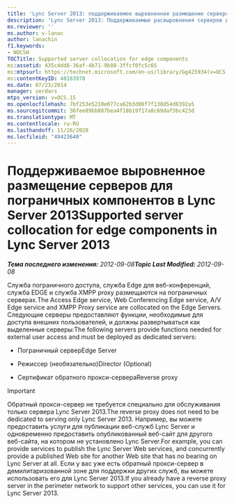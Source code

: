 ```yaml
---
title: 'Lync Server 2013: поддерживаемое выровненное размещение серверов для пограничных компонентов'
description: 'Lync Server 2013: Поддерживаемые расвыровнения серверов для компонентов Edge.'
ms.reviewer: ''
ms.author: v-lanac
author: lanachin
f1.keywords:
- NOCSH
TOCTitle: Supported server collocation for edge components
ms:assetid: 435c4dd8-36af-4b71-9b88-3ffcf0fc5c65
ms:mtpsurl: https://technet.microsoft.com/en-us/library/Gg425934(v=OCS.15)
ms:contentKeyID: 48183978
ms.date: 07/23/2014
manager: serdars
mtps_version: v=OCS.15
ms.openlocfilehash: 7bf253e5210e077ca62b3d00f7f130d54d8392a5
ms.sourcegitcommit: 36fee89bb887bea4f18b19f17a8c69daf5bc423d
ms.translationtype: MT
ms.contentlocale: ru-RU
ms.lasthandoff: 11/26/2020
ms.locfileid: "49423640"
---
```

# <a name="supported-server-collocation-for-edge-components-in-lync-server-2013"></a><span data-ttu-id="8f06f-103">Поддерживаемое выровненное размещение серверов для пограничных компонентов в Lync Server 2013</span><span class="sxs-lookup"><span data-stu-id="8f06f-103">Supported server collocation for edge components in Lync Server 2013</span></span>

<div data-xmlns="http://www.w3.org/1999/xhtml">

<div class="topic" data-xmlns="http://www.w3.org/1999/xhtml" data-msxsl="urn:schemas-microsoft-com:xslt" data-cs="https://msdn.microsoft.com/">

<div data-asp="https://msdn2.microsoft.com/asp">



</div>

<div id="mainSection">

<div id="mainBody"><span data-ttu-id="8f06f-104">

<span> </span></span><span class="sxs-lookup"><span data-stu-id="8f06f-104">

<span> </span></span></span>

<span data-ttu-id="8f06f-105">_**Тема последнего изменения:** 2012-09-08_</span><span class="sxs-lookup"><span data-stu-id="8f06f-105">_**Topic Last Modified:** 2012-09-08_</span></span>

<span data-ttu-id="8f06f-106">Служба пограничного доступа, служба Edge для веб-конференций, служба EDGE и служба XMPP proxy размещаются на пограничных серверах.</span><span class="sxs-lookup"><span data-stu-id="8f06f-106">The Access Edge service, Web Conferencing Edge service, A/V Edge service and XMPP Proxy service are collocated on the Edge Servers.</span></span> <span data-ttu-id="8f06f-107">Следующие серверы предоставляют функции, необходимые для доступа внешних пользователей, и должны развертываться как выделенные серверы:</span><span class="sxs-lookup"><span data-stu-id="8f06f-107">The following servers provide functions needed for external user access and must be deployed as dedicated servers:</span></span>

  - <span data-ttu-id="8f06f-108">Пограничный сервер</span><span class="sxs-lookup"><span data-stu-id="8f06f-108">Edge Server</span></span>

  - <span data-ttu-id="8f06f-109">Режиссер (необязательно)</span><span class="sxs-lookup"><span data-stu-id="8f06f-109">Director (Optional)</span></span>

  - <span data-ttu-id="8f06f-110">Сертификат обратного прокси-сервера</span><span class="sxs-lookup"><span data-stu-id="8f06f-110">Reverse proxy</span></span>

<div>


> [!IMPORTANT]  
> <span data-ttu-id="8f06f-111">Обратный прокси-сервер не требуется специально для обслуживания только сервера Lync Server 2013.</span><span class="sxs-lookup"><span data-stu-id="8f06f-111">The reverse proxy does not need to be dedicated to serving only Lync Server 2013.</span></span> <span data-ttu-id="8f06f-112">Например, вы можете предоставить услуги для публикации веб-служб Lync Server и одновременно предоставить опубликованный веб-сайт для другого веб-сайта, на котором не установлено Lync Server.</span><span class="sxs-lookup"><span data-stu-id="8f06f-112">For example, you can provide services to publish the Lync Server Web services, and concurrently provide a published Web site for another Web site that has no bearing on Lync Server at all.</span></span> <span data-ttu-id="8f06f-113">Если у вас уже есть обратный прокси-сервер в демилитаризованной зоне для поддержки других служб, вы можете использовать его для Lync Server 2013.</span><span class="sxs-lookup"><span data-stu-id="8f06f-113">If you already have a reverse proxy server in the perimeter network to support other services, you can use it for Lync Server 2013.</span></span>



<span data-ttu-id="8f06f-114"></div>

</div>

<span> </span>

</div>

</div>

</span><span class="sxs-lookup"><span data-stu-id="8f06f-114"></div>

</div>

<span> </span>

</div>

</div>

</span></span></div>

